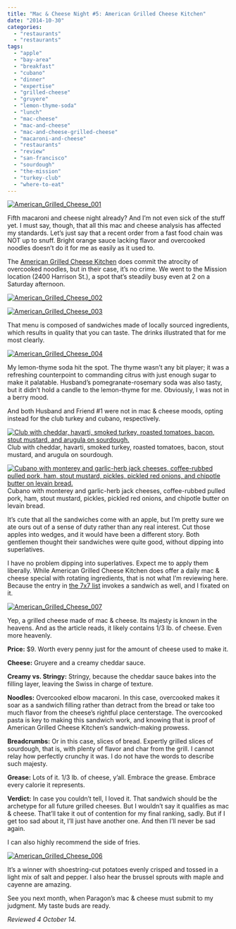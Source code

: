 ```yaml
---
title: "Mac & Cheese Night #5: American Grilled Cheese Kitchen"
date: "2014-10-30"
categories:
  - "restaurants"
  - "restaurants"
tags:
  - "apple"
  - "bay-area"
  - "breakfast"
  - "cubano"
  - "dinner"
  - "expertise"
  - "grilled-cheese"
  - "gruyere"
  - "lemon-thyme-soda"
  - "lunch"
  - "mac-cheese"
  - "mac-and-cheese"
  - "mac-and-cheese-grilled-cheese"
  - "macaroni-and-cheese"
  - "restaurants"
  - "review"
  - "san-francisco"
  - "sourdough"
  - "the-mission"
  - "turkey-club"
  - "where-to-eat"
---
```


[![American_Grilled_Cheese_001](http://s3.amazonaws.com/thegourmez-wpmedia/2014/10/American_Grilled_Cheese_001-500x362.jpg)](http://www.thegourmez.com/2014/10/mac-cheese-night-5-american-grilled-cheese-kitchen/american_grilled_cheese_001/)

Fifth macaroni and cheese night already? And I’m not even sick of the stuff yet. I must say, though, that all this mac and cheese analysis has affected my standards. Let’s just say that a recent order from a fast food chain was NOT up to snuff. Bright orange sauce lacking flavor and overcooked noodles doesn’t do it for me as easily as it used to.

The [American Grilled Cheese Kitchen](http://theamericansf.com/) does commit the atrocity of overcooked noodles, but in their case, it’s no crime. We went to the Mission location (2400 Harrison St.), a spot that’s steadily busy even at 2 on a Saturday afternoon.

[![American_Grilled_Cheese_002](http://s3.amazonaws.com/thegourmez-wpmedia/2014/10/American_Grilled_Cheese_002-500x332.jpg)](http://www.thegourmez.com/2014/10/mac-cheese-night-5-american-grilled-cheese-kitchen/american_grilled_cheese_002/)

[![American_Grilled_Cheese_003](http://s3.amazonaws.com/thegourmez-wpmedia/2014/10/American_Grilled_Cheese_003-500x332.jpg)](http://www.thegourmez.com/2014/10/mac-cheese-night-5-american-grilled-cheese-kitchen/american_grilled_cheese_003/)

That menu is composed of sandwiches made of locally sourced ingredients, which results in quality that you can taste. The drinks illustrated that for me most clearly.

[![American_Grilled_Cheese_004](http://s3.amazonaws.com/thegourmez-wpmedia/2014/10/American_Grilled_Cheese_004-500x332.jpg)](http://www.thegourmez.com/2014/10/mac-cheese-night-5-american-grilled-cheese-kitchen/american_grilled_cheese_004/)

My lemon-thyme soda hit the spot. The thyme wasn’t any bit player; it was a refreshing counterpoint to commanding citrus with just enough sugar to make it palatable. Husband’s pomegranate-rosemary soda was also tasty, but it didn’t hold a candle to the lemon-thyme for me. Obviously, I was not in a berry mood.

And both Husband and Friend #1 were not in mac & cheese moods, opting instead for the club turkey and cubano, respectively.




<div class="caption">

[![Club with cheddar, havarti, smoked turkey, roasted tomatoes, bacon, stout mustard, and arugula on sourdough.](http://s3.amazonaws.com/thegourmez-wpmedia/2014/10/American_Grilled_Cheese_005-500x332.jpg)](http://www.thegourmez.com/2014/10/mac-cheese-night-5-american-grilled-cheese-kitchen/american_grilled_cheese_005/) Club with cheddar, havarti, smoked turkey, roasted tomatoes, bacon, stout mustard, and arugula on sourdough.</div>





<div class="caption">

[![Cubano with monterey and garlic-herb jack cheeses, coffee-rubbed pulled pork, ham, stout mustard, pickles, pickled red onions, and chipotle butter on levain bread.](http://s3.amazonaws.com/thegourmez-wpmedia/2014/10/American_Grilled_Cheese_008-500x312.jpg)](http://www.thegourmez.com/2014/10/mac-cheese-night-5-american-grilled-cheese-kitchen/american_grilled_cheese_008/) Cubano with monterey and garlic-herb jack cheeses, coffee-rubbed pulled pork, ham, stout mustard, pickles, pickled red onions, and chipotle butter on levain bread.</div>


It’s cute that all the sandwiches come with an apple, but I’m pretty sure we ate ours out of a sense of duty rather than any real interest. Cut those apples into wedges, and it would have been a different story. Both gentlemen thought their sandwiches were quite good, without dipping into superlatives.

I have no problem dipping into superlatives. Expect me to apply them liberally. While American Grilled Cheese Kitchen does offer a daily mac & cheese special with rotating ingredients, that is not what I’m reviewing here. Because the entry in [the 7x7 list](http://www.7x7.com/eat-drink/10-best-mac-n-cheeses-bay-area) invokes a sandwich as well, and I fixated on it.

[![American_Grilled_Cheese_007](http://s3.amazonaws.com/thegourmez-wpmedia/2014/10/American_Grilled_Cheese_007-500x332.jpg)](http://www.thegourmez.com/2014/10/mac-cheese-night-5-american-grilled-cheese-kitchen/american_grilled_cheese_007/)

Yep, a grilled cheese made of mac & cheese. Its majesty is known in the heavens. And as the article reads, it likely contains 1/3 lb. of cheese. Even more heavenly.

**Price:** $9. Worth every penny just for the amount of cheese used to make it.

**Cheese:** Gruyere and a creamy cheddar sauce.

**Creamy vs. Stringy:** Stringy, because the cheddar sauce bakes into the filling layer, leaving the Swiss in charge of texture.

**Noodles:** Overcooked elbow macaroni. In this case, overcooked makes it soar as a sandwich filling rather than detract from the bread or take too much flavor from the cheese’s rightful place centerstage. The overcooked pasta is key to making this sandwich work, and knowing that is proof of American Grilled Cheese Kitchen’s sandwich-making prowess.

**Breadcrumbs:** Or in this case, slices of bread. Expertly grilled slices of sourdough, that is, with plenty of flavor and char from the grill. I cannot relay how perfectly crunchy it was. I do not have the words to describe such majesty.

**Grease:** Lots of it. 1/3 lb. of cheese, y’all. Embrace the grease. Embrace every calorie it represents.

**Verdict:** In case you couldn’t tell, I loved it. That sandwich should be the archetype for all future grilled cheeses. But I wouldn’t say it qualifies as mac & cheese. That’ll take it out of contention for my final ranking, sadly. But if I get too sad about it, I’ll just have another one. And then I’ll never be sad again.

I can also highly recommend the side of fries.

[![American_Grilled_Cheese_006](http://s3.amazonaws.com/thegourmez-wpmedia/2014/10/American_Grilled_Cheese_006-500x332.jpg)](http://www.thegourmez.com/2014/10/mac-cheese-night-5-american-grilled-cheese-kitchen/american_grilled_cheese_006/)

It’s a winner with shoestring-cut potatoes evenly crisped and tossed in a light mix of salt and pepper. I also hear the brussel sprouts with maple and cayenne are amazing.

See you next month, when Paragon’s mac & cheese must submit to my judgment. My taste buds are ready.

_Reviewed 4 October 14._
